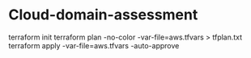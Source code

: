 # Cloud-domain-assessment

terraform init
terraform plan  -no-color -var-file=aws.tfvars > tfplan.txt
terraform apply -var-file=aws.tfvars -auto-approve
